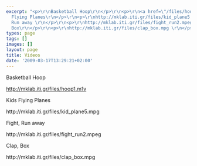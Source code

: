 ```yaml
---
excerpt: "<p>\r\nBasketball Hoop\r\n</p>\r\n<p>\r\n<a href=\"/files/hoop1.m1v\">http://mklab.iti.gr/files/hoop1.m1v</a>\r\n</p>\r\n<p>\r\nKids
  Flying Planes\r\n</p>\r\n<p>\r\nhttp://mklab.iti.gr/files/kid_plane5.mpg \r\n</p>\r\n<p>\r\nFight,
  Run away \r\n</p>\r\n<p>\r\nhttp://mklab.iti.gr/files/fight_run2.mpeg\r\n</p>\r\n<p>\r\nClap,
  Box\r\n</p>\r\n<p>\r\nhttp://mklab.iti.gr/files/clap_box.mpg \r\n</p>\r\n"
types: page
tags: []
images: []
layout: page
title: Videos
date: '2009-03-17T13:29:21+02:00'
---
```

<p>
Basketball Hoop
</p>
<p>
<a href="/files/hoop1.m1v">http://mklab.iti.gr/files/hoop1.m1v</a>
</p>
<p>
Kids Flying Planes
</p>
<p>
http://mklab.iti.gr/files/kid_plane5.mpg 
</p>
<p>
Fight, Run away 
</p>
<p>
http://mklab.iti.gr/files/fight_run2.mpeg
</p>
<p>
Clap, Box
</p>
<p>
http://mklab.iti.gr/files/clap_box.mpg 
</p>
